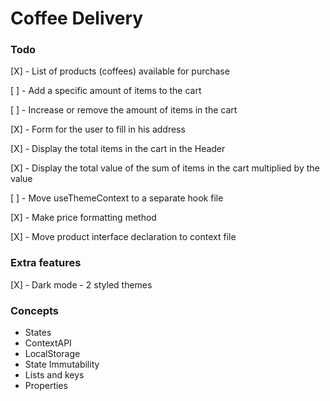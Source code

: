 # Coffee Delivery

### Todo
[X] - List of products (coffees) available for purchase

[ ] - Add a specific amount of items to the cart

[ ] - Increase or remove the amount of items in the cart

[X] - Form for the user to fill in his address

[X] - Display the total items in the cart in the Header

[X] - Display the total value of the sum of items in the cart multiplied by the value

[ ] - Move useThemeContext to a separate hook file

[X] - Make price formatting method

[X] - Move product interface declaration to context file

### Extra features
[X] - Dark mode - 2 styled themes

### Concepts
- States
- ContextAPI
- LocalStorage
- State Immutability
- Lists and keys
- Properties
